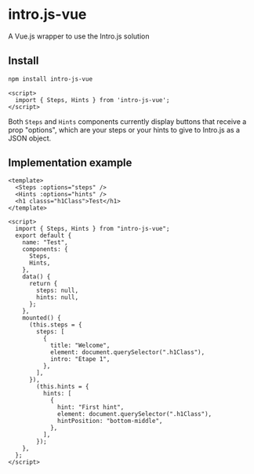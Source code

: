 # intro.js-vue

A Vue.js wrapper to use the Intro.js solution

## Install

```bash
npm install intro-js-vue
```

```vue
<script>
  import { Steps, Hints } from 'intro-js-vue';
</script>
```

Both `Steps` and `Hints` components currently display buttons that receive a prop "options", which are your steps or your hints to give to Intro.js as a JSON object.

## Implementation example

```vue
<template>
  <Steps :options="steps" />
  <Hints :options="hints" />
  <h1 classs="h1Class">Test</h1>
</template>

<script>
  import { Steps, Hints } from "intro-js-vue";
  export default {
    name: "Test",
    components: {
      Steps,
      Hints,
    },
    data() {
      return {
        steps: null,
        hints: null,
      };
    },
    mounted() {
      (this.steps = {
        steps: [
          {
            title: "Welcome",
            element: document.querySelector(".h1Class"),
            intro: "Etape 1",
          },
        ],
      }),
        (this.hints = {
          hints: [
            {
              hint: "First hint",
              element: document.querySelector(".h1Class"),
              hintPosition: "bottom-middle",
            },
          ],
        });
    },
  };
</script>
```
